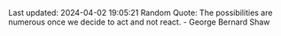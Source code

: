 Last updated: 2024-04-02 19:05:21
Random Quote: The possibilities are numerous once we decide to act and not react. - George Bernard Shaw